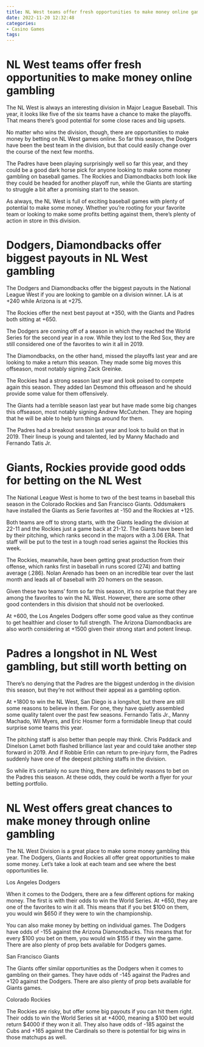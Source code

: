 ```yaml
---
title: NL West teams offer fresh opportunities to make money online gambling
date: 2022-11-20 12:32:48
categories:
- Casino Games
tags:
---
```



#  NL West teams offer fresh opportunities to make money online gambling

The NL West is always an interesting division in Major League Baseball. This year, it looks like five of the six teams have a chance to make the playoffs. That means there’s good potential for some close races and big upsets.

No matter who wins the division, though, there are opportunities to make money by betting on NL West games online. So far this season, the Dodgers have been the best team in the division, but that could easily change over the course of the next few months.

The Padres have been playing surprisingly well so far this year, and they could be a good dark horse pick for anyone looking to make some money gambling on baseball games. The Rockies and Diamondbacks both look like they could be headed for another playoff run, while the Giants are starting to struggle a bit after a promising start to the season.

As always, the NL West is full of exciting baseball games with plenty of potential to make some money. Whether you’re rooting for your favorite team or looking to make some profits betting against them, there’s plenty of action in store in this division.

#  Dodgers, Diamondbacks offer biggest payouts in NL West gambling

The Dodgers and Diamondbacks offer the biggest payouts in the National League West if you are looking to gamble on a division winner. LA is at +240 while Arizona is at +275.

The Rockies offer the next best payout at +350, with the Giants and Padres both sitting at +650.

The Dodgers are coming off of a season in which they reached the World Series for the second year in a row. While they lost to the Red Sox, they are still considered one of the favorites to win it all in 2019.

The Diamondbacks, on the other hand, missed the playoffs last year and are looking to make a return this season. They made some big moves this offseason, most notably signing Zack Greinke.

The Rockies had a strong season last year and look poised to compete again this season. They added Ian Desmond this offseason and he should provide some value for them offensively.

The Giants had a terrible season last year but have made some big changes this offseason, most notably signing Andrew McCutchen. They are hoping that he will be able to help turn things around for them.

The Padres had a breakout season last year and look to build on that in 2019. Their lineup is young and talented, led by Manny Machado and Fernando Tatis Jr.

#  Giants, Rockies provide good odds for betting on the NL West

The National League West is home to two of the best teams in baseball this season in the Colorado Rockies and San Francisco Giants. Oddsmakers have installed the Giants as Serie favorites at -150 and the Rockies at +125.

Both teams are off to strong starts, with the Giants leading the division at 22-11 and the Rockies just a game back at 21-12. The Giants have been led by their pitching, which ranks second in the majors with a 3.06 ERA. That staff will be put to the test in a tough road series against the Rockies this week.

The Rockies, meanwhile, have been getting great production from their offense, which ranks first in baseball in runs scored (274) and batting average (.286). Nolan Arenado has been on an incredible tear over the last month and leads all of baseball with 20 homers on the season.

Given these two teams’ form so far this season, it’s no surprise that they are among the favorites to win the NL West. However, there are some other good contenders in this division that should not be overlooked.

At +600, the Los Angeles Dodgers offer some good value as they continue to get healthier and closer to full strength. The Arizona Diamondbacks are also worth considering at +1500 given their strong start and potent lineup.

#  Padres a longshot in NL West gambling, but still worth betting on

There’s no denying that the Padres are the biggest underdog in the division this season, but they’re not without their appeal as a gambling option.

At +1800 to win the NL West, San Diego is a longshot, but there are still some reasons to believe in them. For one, they have quietly assembled some quality talent over the past few seasons. Fernando Tatis Jr., Manny Machado, Wil Myers, and Eric Hosmer form a formidable lineup that could surprise some teams this year.

The pitching staff is also better than people may think. Chris Paddack and Dinelson Lamet both flashed brilliance last year and could take another step forward in 2019. And if Robbie Erlin can return to pre-injury form, the Padres suddenly have one of the deepest pitching staffs in the division.

So while it’s certainly no sure thing, there are definitely reasons to bet on the Padres this season. At these odds, they could be worth a flyer for your betting portfolio.

#  NL West offers great chances to make money through online gambling

The NL West Division is a great place to make some money gambling this year. The Dodgers, Giants and Rockies all offer great opportunities to make some money. Let’s take a look at each team and see where the best opportunities lie.

Los Angeles Dodgers

When it comes to the Dodgers, there are a few different options for making money. The first is with their odds to win the World Series. At +650, they are one of the favorites to win it all. This means that if you bet $100 on them, you would win $650 if they were to win the championship.

You can also make money by betting on individual games. The Dodgers have odds of -155 against the Arizona Diamondbacks. This means that for every $100 you bet on them, you would win $155 if they win the game. There are also plenty of prop bets available for Dodgers games.

San Francisco Giants

The Giants offer similar opportunities as the Dodgers when it comes to gambling on their games. They have odds of -145 against the Padres and +120 against the Dodgers. There are also plenty of prop bets available for Giants games.

Colorado Rockies

The Rockies are risky, but offer some big payouts if you can hit them right. Their odds to win the World Series sit at +4000, meaning a $100 bet would return $4000 if they won it all. They also have odds of -185 against the Cubs and +165 against the Cardinals so there is potential for big wins in those matchups as well.